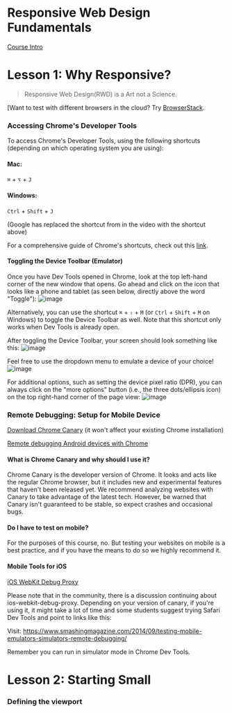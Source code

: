 # Responsive Web Design Fundamentals
[Course Intro][intro]


# Lesson 1: Why Responsive?
>Responsive Web Design(RWD) is a Art not a Science.

[Want to test with different browsers in the cloud? Try [BrowserStack][bs].


### Accessing Chrome's Developer Tools
To access Chrome's Developer Tools, using the following shortcuts (depending on which operating system you are using):

#### Mac:

`⌘` + `⌥` + `J`

#### Windows:

`Ctrl` + `Shift` + `J`

(Google has replaced the shortcut from in the video with the shortcut above)

For a comprehensive guide of Chrome's shortcuts, check out this [link](https://support.google.com/chrome/answer/157179?hl=en).

#### Toggling the Device Toolbar (Emulator)
Once you have Dev Tools opened in Chrome, look at the top left-hand corner of the new window that opens. Go ahead and click on the icon that looks like a phone and tablet (as seen below, directly above the word "Toggle"):
![image](https://video.udacity-data.com/topher/2018/October/5bbd3f27_screen-shot-2018-10-09-at-4.39.33-pm/screen-shot-2018-10-09-at-4.39.33-pm.png)


Alternatively, you can use the shortcut `⌘` + `⇧` + `M` (or `Ctrl` + `Shift` + `M` on Windows) to toggle the Device Toolbar as well. Note that this shortcut only works when Dev Tools is already open.

After toggling the Device Toolbar, your screen should look something like this:
![image](https://video.udacity-data.com/topher/2018/October/5bbd3f85_screen-shot-2018-10-09-at-4.48.56-pm/screen-shot-2018-10-09-at-4.48.56-pm.png)

Feel free to use the dropdown menu to emulate a device of your choice!
![image](https://video.udacity-data.com/topher/2018/October/5bbd3fc3_screen-shot-2018-10-09-at-4.54.00-pm/screen-shot-2018-10-09-at-4.54.00-pm.png)

For additional options, such as setting the device pixel ratio (DPR), you can always click on the "more options" button (i.e., the three dots/ellipsis icon) on the top right-hand corner of the page view:
![image](https://video.udacity-data.com/topher/2018/October/5bbd9e7d_screen-shot-2018-10-09-at-11.35.42-pm/screen-shot-2018-10-09-at-11.35.42-pm.png)


### Remote Debugging: Setup for Mobile Device
[Download Chrome Canary](https://www.google.com/chrome/canary/) (it won't affect your existing Chrome installation)

[Remote debugging Android devices with Chrome](https://developers.google.com/web/tools/chrome-devtools/debug/remote-debugging/remote-debugging?hl=en)

#### What is Chrome Canary and why should I use it?
Chrome Canary is the developer version of Chrome. It looks and acts like the regular Chrome browser, but it includes new and experimental features that haven't been released yet. We recommend analyzing websites with Canary to take advantage of the latest tech. However, be warned that Canary isn't guaranteed to be stable, so expect crashes and occasional bugs.

#### Do I have to test on mobile?
For the purposes of this course, no. But testing your websites on mobile is a best practice, and if you have the means to do so we highly recommend it.

#### Mobile Tools for iOS
[iOS WebKit Debug Proxy](https://github.com/google/ios-webkit-debug-proxy)

Please note that in the community, there is a discussion continuing about ios-webkit-debug-proxy. Depending on your version of canary, if you're using it, it might take a lot of time and some students suggest trying Safari Dev Tools and point to links like this:

Visit: https://www.smashingmagazine.com/2014/09/testing-mobile-emulators-simulators-remote-debugging/

Remember you can run in simulator mode in Chrome Dev Tools.


# Lesson 2: Starting Small
### Defining the viewport






<!-- link/urls and files path -->
[intro]: https://youtu.be/7DJLa4owtIU
[bs]: https://www.browserstack.com/
